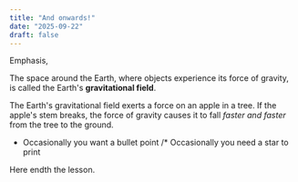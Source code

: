 ```yaml
---
title: "And onwards!"
date: "2025-09-22"
draft: false
---
```

   
Emphasis,

The space around the Earth, where objects experience its force of gravity, is called the Earth's **gravitational field**.

The Earth's gravitational field exerts a force on an apple in a tree. If the apple's stem breaks, the force of gravity causes it to fall *faster and faster* from the tree to the ground.

* Occasionally you want a bullet point
/* Occasionally you need a star to print

Here endth the lesson.